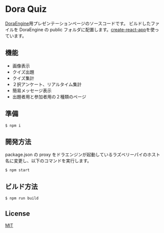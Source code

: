 # Dora Quiz

[DoraEngine](https://github.com/yamagame/dora-engine)用プレゼンテーションページのソースコードです。
ビルドしたファイルを DoraEngine の public フォルダに配置します。[create-react-app](https://github.com/facebook/create-react-app)を使っています。

## 機能

- 画像表示
- クイズ出題
- クイズ集計
- ２択アンケート、リアルタイム集計
- 簡易メッセージ表示
- 出題者用と参加者用の２種類のページ

## 準備

```
$ npm i
```

## 開発方法

package.json の proxy をドラエンジンが起動しているラズベリーパイのホスト名に変更し、以下のコマンドを実行します。

```
$ npm start
```

## ビルド方法

```
$ npm run build
```

## License

[MIT](LICENSE)
